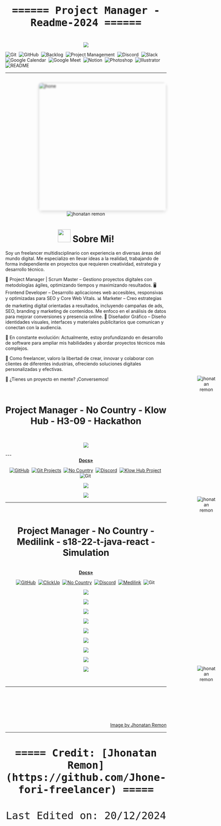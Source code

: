 <div align="center" style="font-family: 'Fira Code', monospace; font-size: 2rem;">
    <h4>====== Project Manager  -Readme-2024 ======</h4>
</div>
<p align = center ><img src="https://github.com/Jhone-fori-freelancer/Jhone-fori-freelancer/blob/383f36b0e5494ce26c0fa6049c144c15c4db4d32/img/cover-2024-dic.png"> </p>

![Git](https://img.shields.io/badge/-Git-F05033?style=flat&logo=git&logoColor=white)&nbsp;
![GitHub](https://img.shields.io/badge/-GitHub-181717?style=flat&logo=github&logoColor=white)&nbsp;
![Backlog](https://img.shields.io/badge/-Backlog-009944?style=flat&logo=backlog&logoColor=white)&nbsp;
![Project Management](https://img.shields.io/badge/-Project%20Management-007bff?style=flat&logo=trello&logoColor=white)&nbsp;
![Discord](https://img.shields.io/badge/-Discord-5865F2?style=flat&logo=discord&logoColor=white)&nbsp;
![Slack](https://img.shields.io/badge/-Slack-4A154B?style=flat&logo=slack&logoColor=white)&nbsp;
![Google Calendar](https://img.shields.io/badge/-Google%20Calendar-4285F4?style=flat&logo=googlecalendar&logoColor=white)&nbsp;
![Google Meet](https://img.shields.io/badge/-Google%20Meet-00897B?style=flat&logo=googlemeet&logoColor=white)&nbsp;
![Notion](https://img.shields.io/badge/-Notion-000000?style=flat&logo=notion&logoColor=white)&nbsp;
![Photoshop](https://img.shields.io/badge/-Photoshop-31A8FF?style=flat&logo=adobephotoshop&logoColor=white)&nbsp;
![Illustrator](https://img.shields.io/badge/-Illustrator-FF9A00?style=flat&logo=adobeillustrator&logoColor=white)&nbsp;
![README](https://img.shields.io/badge/-README-000000?style=flat&logo=readthedocs&logoColor=white)&nbsp;

---

<!--<div>

<img align="right" width="400" alt="jhone" src="https://media.licdn.com/dms/image/v2/D4D22AQErpvijeB8B1g/feedshare-shrink_1280/B4DZPmxuVfGUAk-/0/1734743618573?e=1737590400&v=beta&t=uuENDjQjrQDw8ClmAakczjtGj9s6WnY3vDIqaptYRf4"/>

<div align="center">
  <br />
   <img src="https://img.shields.io/badge/%20Multidisciplinario-%20Freelancer-5865F2?style=flat&logo" alt="jhonatan remon" style="margin-left: 200px;"/>

</div> -->
<div>
  <img align="right" width="400" alt="jhone" 
  src="https://media.licdn.com/dms/image/v2/D4D22AQErpvijeB8B1g/feedshare-shrink_1280/B4DZPmxuVfGUAk-/0/1734743618573?e=1737590400&v=beta&t=uuENDjQjrQDw8ClmAakczjtGj9s6WnY3vDIqaptYRf4" 
  style="
  border-radius: 10px; 
  box-shadow: 0 4px 8px rgba(0, 0, 0, 0.1);
  filter: blur(2px); 
  transition: filter 0.3s ease-in-out, border 0.3s ease-in-out;" 
  onmouseover="this.style.filter='blur(0)'; this.style.border='4px solid #5865F2'" 
  onmouseout="this.style.filter='blur(2px)'; this.style.border='none'"/>

  <div align="center" style="margin-top: 30px;">
    <img src="https://img.shields.io/badge/Multidisciplinario-Freelancer-5865F2?style=flat&logo=freelancer&logoColor=white" alt="jhonatan remon" />
  </div>
</div>




<h1 align="center">
  <img src="https://emojis.slackmojis.com/emojis/images/1531849430/4246/blob-sunglasses.gif?1531849430" width="40"/>  
  Sobre Mi!  
</h1>
  
Soy un freelancer multidisciplinario con experiencia en diversas áreas del mundo digital. Me especializo en llevar ideas a la realidad, trabajando de forma independiente en proyectos que requieren creatividad, estrategia y desarrollo técnico.

💼 Project Manager | Scrum Master – Gestiono proyectos digitales con metodologías ágiles, optimizando tiempos y maximizando resultados.
🖥️ Frontend Developer – Desarrollo aplicaciones web accesibles, responsivas y optimizadas para SEO y Core Web Vitals.
📊 Marketer – Creo estrategias de marketing digital orientadas a resultados, incluyendo campañas de ads, SEO, branding y marketing de contenidos. Me enfoco en el análisis de datos para mejorar conversiones y presencia online.
🎨 Diseñador Gráfico – Diseño identidades visuales, interfaces y materiales publicitarios que comunican y conectan con la audiencia.

🔧 En constante evolución: Actualmente, estoy profundizando en desarrollo de software para ampliar mis habilidades y abordar proyectos técnicos más complejos.

🚀 Como freelancer, valoro la libertad de crear, innovar y colaborar con clientes de diferentes industrias, ofreciendo soluciones digitales personalizadas y efectivas.

🔗 ¿Tienes un proyecto en mente? ¡Conversemos!

<div align="center">
  <br />
   <img src="https://img.shields.io/badge/%20Jhonatan-%20Remon-5865F2?style=flat&logo" alt="jhonatan remon" style="margin-left: 600px; margin-top: -50px;"/>

</div>



<h1 align="center">Project Manager  - No Country - Klow Hub - H3-09 - Hackathon</h1>
<div align="center">
<br>
</div>

<p align="center">
  <img src="https://github.com/Jhone-fori-freelancer/Jhone-fori-freelancer/tree/46348d32cf6d342254887219c916c13f6151ef2d/img/certificado-diploma-hackathon">
</p> 
---
<div align="center">



  











 
<a href="https://github.com/No-Country-simulation/h3-09-klowhub/tree/dev/server#readme">
  <strong>Docs»</strong>
</a>

[![GitHub](https://img.shields.io/badge/-GitHub-181717?style=flat&logo=github&logoColor=white)](https://github.com/Jhone-fori-freelancer)&nbsp;
[![Git Projects](https://img.shields.io/badge/-Git%20Projects-007bff?style=flat&logo=git&logoColor=white)](https://github.com/tu-usuario?tab=repositories)&nbsp;
[![No Country](https://img.shields.io/badge/No-Country-4D4DFF?style=flat&logo=nocontryb&logoColor=white&labelColor=FC16AA)](https://github.com/No-Country-simulation)&nbsp;
[![Discord](https://img.shields.io/badge/-Discord-5865F2?style=flat&logo=discord&logoColor=white)](https://discord.gg/XkQgUPuW)&nbsp;
[![Klow Hub Project](https://img.shields.io/badge/-Klow%20Hub-4D4DFF?style=flat&logo=https://raw.githubusercontent.com/Jhone-fori-freelancer/no-country/refs/heads/main/icono-nocountry.svg)](https://www.nocountry.tech)&nbsp;
![Git](https://img.shields.io/badge/-Git-F05033?style=flat&logo=git&logoColor=white)&nbsp;



</div>

<p align="center">
  <img src="https://github.com/Jhone-fori-freelancer/Jhone-fori-freelancer/blob/fb40ba21ec1d6a690ec053c630c6cf761996947f/img/certificado-diploma-hackathon/Jhonatan%20Remon.png">
</p> 

<p align="center">
  <img src="https://github.com/Jhone-fori-freelancer/Jhone-fori-freelancer/blob/82eb84c9b6b533b4047b3423508d40ecb7a9338a/img/klowhub-img-PM/KlowHub_page_7.jpg">
</p> 









---
<div align="center">
  <br />
   <img src="https://img.shields.io/badge/%20Jhonatan-%20Remon-5865F2?style=flat&logo" alt="jhonatan remon" style="margin-left: 600px; margin-top: -50px;"/>

</div>
<h1 align="center">Project Manager  - No Country - Medilink - s18-22-t-java-react - Simulation</h1>
<div align="center">
<br>

<a href="https://github.com/No-Country-simulation/s18-22-t-java-react">
  <strong>Docs»</strong>
</a>

[![GitHub](https://img.shields.io/badge/-GitHub-181717?style=flat&logo=github&logoColor=white)](https://github.com/Jhone-fori-freelancer)&nbsp;
 [![ClickUp](https://img.shields.io/badge/-ClickUp-7B68EE?style=flat&logo=clickup&logoColor=white)](https://app.clickup.com/9011373809/v/l/t/9011373809)&nbsp;
 [![No Country](https://img.shields.io/badge/No-Country-4D4DFF?style=flat&logo=nocontryb&logoColor=white&labelColor=FC16AA)](https://github.com/No-Country-simulation)&nbsp;
[![Discord](https://img.shields.io/badge/-Discord-5865F2?style=flat&logo=discord&logoColor=white)](https://discord.gg/tu-enlace-personalizado)&nbsp;
[![Medilink](https://img.shields.io/badge/-Medilink%20-0047AB?style=flat&logoColor=white)](https://github.com/No-Country-simulation/s18-22-t-java-react)&nbsp;
![Git](https://img.shields.io/badge/-Git-F05033?style=flat&logo=git&logoColor=white)&nbsp;
  




</div>


    
<p align="center">
  <img src="https://github.com/Jhone-fori-freelancer/Jhone-fori-freelancer/blob/8300a7838f2471cf65c1a640ef17929565bea281/img/img-clickup-readme-PROJECT-MANAGER/IMG-CLICKUP-BACKEND-.png">
</p> 


<p align="center">
  <img src="https://github.com/Jhone-fori-freelancer/Jhone-fori-freelancer/blob/8300a7838f2471cf65c1a640ef17929565bea281/img/img-clickup-readme-PROJECT-MANAGER/medilink-frontend-clickup.png">
</p> 

<p align="center">
  <img src="https://github.com/Jhone-fori-freelancer/Jhone-fori-freelancer/blob/8300a7838f2471cf65c1a640ef17929565bea281/img/img-clickup-readme-PROJECT-MANAGER/IMG-CLICKUP-UX-UI.png">
</p> 

<p align="center">
<img src="https://github.com/Jhone-fori-freelancer/Jhone-fori-freelancer/blob/8300a7838f2471cf65c1a640ef17929565bea281/img/img-clickup-readme-PROJECT-MANAGER/IMG-CLICKUP-QA.png">
</p> 

<p align="center">
<img src="https://github.com/Jhone-fori-freelancer/Jhone-fori-freelancer/blob/8300a7838f2471cf65c1a640ef17929565bea281/img/img-medilink-project-manager/Medilink%20presentaci%C3%B3n_page_2.jpg">
</p>

<p align="center">
<img src="https://github.com/Jhone-fori-freelancer/Jhone-fori-freelancer/blob/8300a7838f2471cf65c1a640ef17929565bea281/img/img-medilink-project-manager/Medilink%20presentaci%C3%B3n.jpg">
</p>

<p align="center">
<img src="https://github.com/Jhone-fori-freelancer/Jhone-fori-freelancer/blob/8300a7838f2471cf65c1a640ef17929565bea281/img/img-medilink-project-manager/Medilink%20presentaci%C3%B3n_page_6.jpg">
</p>

<p align="center">
<img src="https://github.com/Jhone-fori-freelancer/Jhone-fori-freelancer/blob/8300a7838f2471cf65c1a640ef17929565bea281/img/img-medilink-project-manager/Medilink%20presentaci%C3%B3n_page_7.jpg">
</p>

<p align="center">
<img src="https://github.com/Jhone-fori-freelancer/Jhone-fori-freelancer/blob/8300a7838f2471cf65c1a640ef17929565bea281/img/img-medilink-project-manager/Medilink%20presentaci%C3%B3n_page_9.jpg">
</p>


<div align="center">
  <br />
   <img src="https://img.shields.io/badge/%20Jhonatan-%20Remon-5865F2?style=flat&logo" alt="jhonatan remon" style="margin-left: 600px; margin-top: -50px;"/>

</div>



---

  

  
  
  

  
  </br></br>
  
  
  
  
  
  
  
  </br></br>
  
<div align="right">
<a href="https://www.linkedin.com/posts/jhonatanremon_el-equilibrio-entre-el-mundo-digital-y-la-activity-7276037259622043648-OSIX?utm_source=share&utm_medium=member_desktop">Image by Jhonatan Remon</a>
  </div>
  </div>

------

<div align="center" style="font-family: 'Fira Code', monospace; font-size: 2rem;">
    <h4>===== Credit: [Jhonatan Remon](https://github.com/Jhone-fori-freelancer) =====</h4>
    Last Edited on: 20/12/2024
</div>
